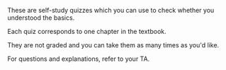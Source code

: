 These are self-study quizzes which you can use to check whether you
understood the basics.

Each quiz corresponds to one chapter in the textbook.

They are not graded and you can take them as many times as you'd like.

For questions and explanations, refer to your TA.
